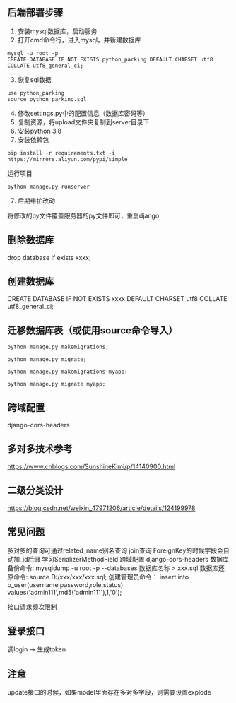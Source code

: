## 后端部署步骤



1. 安装mysql数据库，启动服务
2. 打开cmd命令行，进入mysql，并新建数据库
```
mysql -u root -p
CREATE DATABASE IF NOT EXISTS python_parking DEFAULT CHARSET utf8 COLLATE utf8_general_ci;
```
3. 恢复sql数据
```
use python_parking
source python_parking.sql
```
4. 修改settings.py中的配置信息（数据库密码等）
5. 复制资源，将upload文件夹复制到server目录下
6. 安装python 3.8
7. 安装依赖包
```
pip install -r requirements.txt -i https://mirrors.aliyun.com/pypi/simple
```
运行项目
```
python manage.py runserver
```
7. 后期维护改动

将修改的py文件覆盖服务器的py文件即可，重启django

## 删除数据库

drop database if exists xxxx;

## 创建数据库

CREATE DATABASE IF NOT EXISTS xxxx DEFAULT CHARSET utf8 COLLATE utf8_general_ci;


## 迁移数据库表（或使用source命令导入）

```
python manage.py makemigrations;

python manage.py migrate;

python manage.py makemigrations myapp;

python manage.py migrate myapp;
```


## 跨域配置

django-cors-headers

## 多对多技术参考

https://www.cnblogs.com/SunshineKimi/p/14140900.html

## 二级分类设计
https://blog.csdn.net/weixin_47971206/article/details/124199978

## 常见问题

多对多的查询可通过related_name别名查询
join查询
ForeignKey的时候字段会自动加_id后缀
学习SerializerMethodField
跨域配置 django-cors-headers
数据库备份命令:
mysqldump -u root -p --databases 数据库名称 > xxx.sql
数据库还原命令:
source D:/xxx/xxx/xxx.sql;
创建管理员命令：
insert into b_user(username,password,role,status) values('admin111',md5('admin111'),1,'0');

接口请求频次限制


## 登录接口

调login -> 生成token


## 注意

update接口的时候，如果model里面存在多对多字段，则需要设置explode






